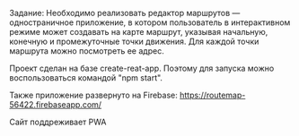 Задание:
Необходимо реализовать редактор маршрутов — одностраничное приложение, в
котором пользователь в интерактивном режиме может создавать на карте
маршрут, указывая начальную, конечную и промежуточные точки движения. Для
каждой точки маршрута можно посмотреть ее адрес. 

Проект сделан на базе create-reat-app. Поэтому для запуска можно воспользоваться командой "npm start".

Также приложение развернуто на Firebase:
https://routemap-56422.firebaseapp.com/

Сайт поддреживает PWA